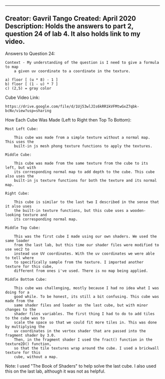 -------
Creator: Gavril Tango
Created: April 2020
Description: Holds the answers to part 2, question 24 of lab 4. It also holds link to
my video.
-------

Answers to Question 24:

	Context - My understanding of the question is I need to give a formula to map
		a given uv coordinate to a coordinate in the texture.

	a) floor [ (u * 8) - 1 ]
	b) floor [ (1 - u) * 7 ]
	c) (2,5) = gray color

Cube Video Link:

	https://drive.google.com/file/d/1Uj53wlJIs6kRR1kVFMtwGxZ7qbk-bcNv/view?usp=sharing

How Each Cube Was Made (Left to Right then Top To Bottom):

	Most Left Cube:
	
		This cube was made from a simple texture without a normal map. This uses the
		built-in js mesh phong texture functions to apply the textures.
		
	Middle Cube:
			
		This cube was made from the same texture from the cube to its left, but with
		its corresponding normal map to add depth to the cube. This cube also uses the
		built-in js texture functions for both the texture and its normal map.
		
	Right Cube:
	
		This cube is similar to the last two I described in the sense that it also uses
		the built-in texture functions, but this cube uses a wooden-looking texture and
		its corresponding normal map.
		
	Middle Top Cube:
		
		This was the first cube I made using our own shaders. We used the same loader
		from the last lab, but this time our shader files were modified to use vec2 to
		instead use UV coordinates. With the uv coordinates we were able to tell where
		to specifically sample from the texture. I imported another texture for this cube,
		different from ones i've used. There is no map being applied.
		
	Middle Bottom Cube:
	
		This cube was challenging, mostly because I had no idea what I was doing for a
		good while. To be honest, its still a bit confusing. This cube was made from the
		same shader files and loader as the last cube, but with minor changes to the 
		shader files variables. The first thing I had to do to add tiles to the cube was to
		scale the space so that we could fit more tiles in. This was done by multiplying the 
		uv coordinates in the vertex shader that are passed into the fragment shader by 3.0.
		Then, in the fragment shader I used the fract() function in the texture2D() function,
		so that the tile textures wrap around the cube. I used a brickwall texture for this
		cube, without a map.
		
Note: I used "The Book of Shaders" to help solve the last cube. I also used this on the last lab, although it was not
      as helpful. 
